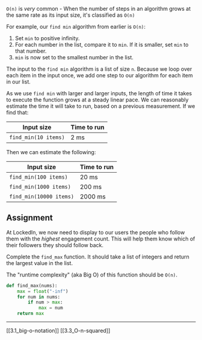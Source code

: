 `O(n)` is _very_ common - When the number of steps in an algorithm grows at the same rate as its input size, it's classified as `O(n)`

For example, our `find min` algorithm from earlier is `O(n)`:

1. Set `min` to positive infinity.
2. For each number in the list, compare it to `min`. If it is smaller, set `min` to that number.
3. `min` is now set to the smallest number in the list.

The input to the `find min` algorithm is a list of size `n`. Because we loop over each item in the input once, we add one step to our algorithm for each item in our list.

As we use `find min` with larger and larger inputs, the length of time it takes to execute the function grows at a steady linear pace. We can reasonably estimate the time it will take to run, based on a previous measurement. If we find that:

|Input size|Time to run|
|---|---|
|`find_min(10 items)`|2 ms|

Then we can estimate the following:

|Input size|Time to run|
|---|---|
|`find_min(100 items)`|20 ms|
|`find_min(1000 items)`|200 ms|
|`find_min(10000 items)`|2000 ms|

## Assignment

At LockedIn, we now need to display to our users the people who follow them with the _highest_ engagement count. This will help them know which of their followers they should follow back.

Complete the `find_max` function. It should take a list of integers and return the largest value in the list.

The "runtime complexity" (aka Big O) of this function should be `O(n)`.

``` python
def find_max(nums):
	max = float("-inf")
	for num in nums:
		if num > max:
			max = num
	return max
```

---
[[3.1_big-o-notation]]
[[3.3_O-n-squared]]


